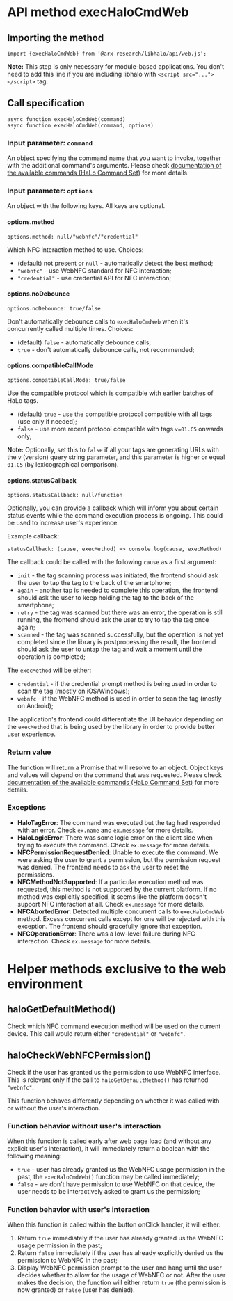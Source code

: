 # API method execHaloCmdWeb

## Importing the method
```
import {execHaloCmdWeb} from '@arx-research/libhalo/api/web.js';
```

**Note:** This step is only necessary for module-based applications. You don't need to add this line if you
are including libhalo with `<script src="..."></script>` tag.

## Call specification
```
async function execHaloCmdWeb(command)
async function execHaloCmdWeb(command, options)
```

### Input parameter: `command`

An object specifying the command name that you want to invoke, together with the additional command's arguments.
Please check [documentation of the available commands (HaLo Command Set)](/docs/halo-command-set.md) for more details.

### Input parameter: `options`

An object with the following keys. All keys are optional.

#### options.method
```
options.method: null/"webnfc"/"credential"
```

Which NFC interaction method to use. Choices:

* (default) not present or `null` - automatically detect the best method;
* `"webnfc"` - use WebNFC standard for NFC interaction;
* `"credential"` - use credential API for NFC interaction;

#### options.noDebounce
```
options.noDebounce: true/false
```

Don't automatically debounce calls to `execHaloCmdWeb` when it's concurrently called multiple times. Choices:

* (default) `false` - automatically debounce calls;
* `true` - don't automatically debounce calls, not recommended;

#### options.compatibleCallMode
```
options.compatibleCallMode: true/false
```

Use the compatible protocol which is compatible with earlier batches of HaLo tags.

* (default) `true` - use the compatible protocol compatible with all tags (use only if needed);
* `false` - use more recent protocol compatible with tags `v=01.C5` onwards only;

**Note:** Optionally, set this to `false` if all your tags are generating URLs with the `v` (version)
query string parameter, and this parameter is higher or equal `01.C5` (by lexicographical comparison).

#### options.statusCallback
```
options.statusCallback: null/function
```

Optionally, you can provide a callback which will inform you about certain status events while
the command execution process is ongoing. This could be used to increase user's experience.

Example callback:
```
statusCallback: (cause, execMethod) => console.log(cause, execMethod)
```

The callback could be called with the following `cause` as a first argument:

* `init` - the tag scanning process was initiated, the frontend should ask the user to tap the tag
  to the back of the smartphone;
* `again` - another tap is needed to complete this operation, the frontend should ask the user to
  keep holding the tag to the back of the smartphone;
* `retry` - the tag was scanned but there was an error, the operation is still running,
  the frontend should ask the user to try to tap the tag once again;
* `scanned` - the tag was scanned successfully, but the operation is not yet completed since
  the library is postprocessing the result, the frontend should ask the user to untap the tag
  and wait a moment until the operation is completed;

The `execMethod` will be either:

* `credential` - if the credential prompt method is being used in order to scan the tag (mostly on iOS/Windows);
* `webnfc` - if the WebNFC method is used in order to scan the tag (mostly on Android);

The application's frontend could differentiate the UI behavior depending on the `execMethod` that is being used
by the library in order to provide better user experience.

### Return value

The function will return a Promise that will resolve to an object.
Object keys and values will depend on the command that was requested.
Please check [documentation of the available commands (HaLo Command Set)](/docs/halo-command-set.md) for more details.

### Exceptions

* **HaloTagError**: The command was executed but the tag had responded with an error. Check `ex.name` and `ex.message` for more details.
* **HaloLogicError**: There was some logic error on the client side when trying to execute the command. Check `ex.message` for more details.
* **NFCPermissionRequestDenied**: Unable to execute the command. We were asking the user to grant a permission,
  but the permission request was denied. The frontend needs to ask the user to reset the permissions.
* **NFCMethodNotSupported**: If a particular execution method was requested, this method is not supported by the current platform.
  If no method was explicitly specified, it seems like the platform doesn't support NFC interaction at all.
  Check `ex.message` for more details.
* **NFCAbortedError**: Detected multiple concurrent calls to `execHaloCmdWeb` method. Excess concurrent calls except for one
  will be rejected with this exception. The frontend should gracefully ignore that exception.
* **NFCOperationError**: There was a low-level failure during NFC interaction. Check `ex.message` for more details.


# Helper methods exclusive to the web environment

## haloGetDefaultMethod()
Check which NFC command execution method will be used on the current device. This call would return either
`"credential"` or `"webnfc"`.

## haloCheckWebNFCPermission()
Check if the user has granted us the permission to use WebNFC interface. This is relevant only if the call to
`haloGetDefaultMethod()` has returned `"webnfc"`.

This function behaves differently depending on whether it was called with or without the user's interaction.

### Function behavior without user's interaction
When this function is called early after web page load (and without any explicit user's interaction), it will
immediately return a boolean with the following meaning:

* `true` - user has already granted us the WebNFC usage permission in the past, the `execHaloCmdWeb()` function may
  be called immediately;
* `false` - we don't have permission to use WebNFC on that device, the user needs to be interactively asked
  to grant us the permission;

### Function behavior with user's interaction
When this function is called within the button onClick handler, it will either:

1. Return `true` immediately if the user has already granted us the WebNFC usage permission in the past;
2. Return `false` immediately if the user has already explicitly denied us the permission to WebNFC in the past;
3. Display WebNFC permission prompt to the user and hang until the user decides whether to allow for
   the usage of WebNFC or not. After the user makes the decision, the function will either return `true`
   (the permission is now granted) or `false` (user has denied).
